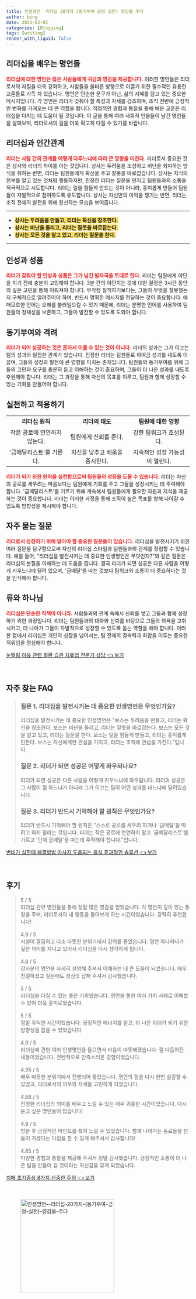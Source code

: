 ```yaml
---
title: 인생명언  리더십 20가지 (동기부여 긍정 실천) 영감을 주다
author: bing
date: 2025-02-02
categories: [Blogging]
tags: [writing]
render_with_liquid: false
---
```



<h2 id='리더십을 배우는 명언들'>리더십을 배우는 명언들</h2>

<p><b><span style="color: #ee2323;">리더십에 대한 명언은 많은 사람들에게 귀감과 영감을 제공합니다.</span></b> 이러한 명언들은 리더로서의 자질을 더욱 강화하고, 사람들을 올바른 방향으로 이끌기 위한 필수적인 유용한 교훈들로 가득 차 있습니다. 명언은 단순한 문구가 아닌, 삶의 지혜를 담고 있는 중요한 메시지입니다. 각 명언은 리더가 갖춰야 할 특성과 자세를 강조하며, 조직 전반에 긍정적인 변화를 가져오는 데 큰 역할을 합니다. 직접적인 경험과 통찰을 통해 배운 교훈은 리더십을 다지는 데 도움이 될 것입니다. 이 글을 통해 여러 사회적 인물들이 남긴 명언들을 살펴보며, 리더로서의 길을 더욱 확고히 다질 수 있기를 바랍니다.</p>

<h2 id='리더십과 인간관계'>리더십과 인간관계</h2>

<p><b><span style="color: #ee2323;">리더는 사람 간의 관계를 어떻게 다루느냐에 따라 큰 영향을 미친다.</span></b> 리더로서 중요한 것은 상사와 리더의 차이를 아는 것입니다. 상사는 두려움을 조성하고 비난을 회피하는 방식을 취하는 반면, 리더는 팀원들에게 확신을 주고 잘못을 바로잡습니다. 상사는 지식의 전부를 알고 있는 것처럼 행동하지만, 진정한 리더는 질문을 던지고 팀원들과의 소통을 적극적으로 시도합니다. 리더는 일을 힘들게 만드는 것이 아니라, 흥미롭게 만들어 팀원들이 자발적으로 참여하도록 유도합니다. 상사는 자신만의 이익을 챙기는 반면, 리더는 조직 전체의 발전을 위해 헌신하는 모습을 보여줍니다.</p>

<hr />

<ul>
    <li><b><span style="background-color: #ffe066;">상사는 두려움을 만들고, 리더는 확신을 창조한다.</span></b></li>
    <li><b><span style="background-color: #ffe066;">상사는 비난을 돌리고, 리더는 잘못을 바로잡는다.</span></b></li>
    <li><b><span style="background-color: #ffe066;">상사는 모든 것을 알고 있고, 리더는 질문을 한다.</span></b></li>
</ul>

<hr />

<h2 id='인성과 성품'>인성과 성품</h2>

<p><b><span style="color: #ee2323;">리더가 갖춰야 할 인성과 성품은 그가 남긴 발자국을 토대로 한다.</span></b> 리더는 팀원에게 야단을 치기 전에 충분히 고민해야 합니다. 3분 간의 야단치는 것에 대한 결정은 3시간 동안의 깊은 고민을 통해 이뤄져야 합니다. 무작정 질책하기보다는, 그들이 무엇을 잘못했는지 구체적으로 알려주어야 하며, 반드시 명확한 메시지를 전달하는 것이 중요합니다. 애매모호한 언어는 오해를 불러일으킬 수 있기 때문에, 리더는 분명한 언어를 사용하여 팀원들의 정체성을 보존하고, 그들이 발전할 수 있도록 도와야 합니다.</p>

<h2 id='동기부여와 격려'>동기부여와 격려</h2>

<p><b><span style="color: #ee2323;">리더가 되어 성공하는 것은 혼자서 이룰 수 있는 것이 아니다.</span></b> 리더의 성과는 그가 이끄는 팀의 성과와 밀접한 관계가 있습니다. 진정한 리더는 팀원들로 하여금 성과를 내도록 이끌며, 그들의 성장과 발전에 큰 영향을 미치는 존재입니다. 팀원들의 동기부여를 위해 그들의 고민과 요구를 충분히 듣고 이해하는 것이 중요하며, 그들이 더 나은 성과를 내도록 후원해야 합니다. 리더는 그 과정을 통해 자신의 목표를 이루고, 팀원과 함께 성장할 수 있는 기회를 만들어야 합니다.</p>

<h2 id='실천하고 적용하기'>실천하고 적용하기</h2>

<table>
    <tr>
        <td style="text-align: center; height: 17px;"><b>리더십 원칙</b></td>
        <td style="text-align: center; height: 17px;"><b>리더의 태도</b></td>
        <td style="text-align: center; height: 17px;"><b>팀원에 대한 영향</b></td>
    </tr>
    <tr>
        <td style="text-align: center; height: 17px;">작은 공로에 연연하지 않는다.</td>
        <td style="text-align: center; height: 17px;">팀원에게 신뢰를 준다.</td>
        <td style="text-align: center; height: 17px;">강한 팀워크가 조성된다.</td>
    </tr>
    <tr>
        <td style="text-align: center; height: 17px;">'금메달리스트'를 기른다.</td>
        <td style="text-align: center; height: 17px;">자신을 낮추고 배움을 중시한다.</td>
        <td style="text-align: center; height: 17px;">지속적인 성장 가능성이 열린다.</td>
    </tr>
</table>

<p><b><span style="color: #ee2323;">리더가 되기 위한 원칙을 실천함으로써 팀원들의 성장을 도울 수 있습니다.</span></b> 리더는 자신의 공로를 세우려는 마음보다는 팀원에게 기회를 주고 그들을 성장시키는 데 주력해야 합니다. '금메달리스트'를 기르기 위해 계속해서 팀원들에게 필요한 자원과 지식을 제공하는 것이 중요합니다. 리더는 이러한 과정을 통해 조직이 높은 목표를 향해 나아갈 수 있도록 방향성을 제시해야 합니다.</p>

<h2 id='자주 묻는 질문'>자주 묻는 질문</h2>

<p><b><span style="color: #ee2323;">리더로서 성장하기 위해 알아야 할 중요한 질문들이 있습니다.</span></b> 리더십을 발전시키기 위한 여러 질문을 탐구함으로써 자신의 리더십 스타일과 팀원들과의 관계를 정립할 수 있습니다. 예를 들어, "리더십을 발전시키는 데 중요한 인생명언은 무엇인지?"와 같은 질문은 리더십의 본질을 이해하는 데 도움을 줍니다. 결국 리더가 되면 성공은 다른 사람을 어떻게 키우느냐에 달려 있으며, '금메달'을 따는 것보다 팀워크와 소통이 더 중요하다는 것을 인식해야 합니다. </p>

<h2 id='류와 하나님'>류와 하나님</h2>

<p><b><span style="color: #ee2323;">리더십은 단순한 직책이 아니라.</span></b> 사람들과의 관계 속에서 신뢰를 쌓고 그들과 함께 성장하기 위한 과정입니다. 리더는 팀원들과의 대화와 신뢰를 바탕으로 그들의 의욕을 고취시키고, 더 나아가 그들이 자발적으로 성장할 수 있도록 돕는 역할을 해야 합니다. 이러한 점에서 리더십은 개인의 성장을 넘어서는, 팀 전체의 결속력과 화합을 이루는 중요한 직위임을 명심해야 합니다.</p>


<p><a class="click-button" title="눈떨림 이유 관련 질환 습관 치료법 전문가 상담" href="https://24nara.github.io/posts/%EB%88%88%EB%96%A8%EB%A6%BC-%EC%9D%B4%EC%9C%A0-%EA%B4%80%EB%A0%A8-%EC%A7%88%ED%99%98-%EC%8A%B5%EA%B4%80-%EC%B9%98%EB%A3%8C%EB%B2%95-%EC%A0%84%EB%AC%B8%EA%B0%80-%EC%83%81%EB%8B%B4/" rel="dofollow">눈떨림 이유 관련 질환 습관 치료법 전문가 상담 👈 보기</a></p><br>
<h2 id='자주_찾는_FAQ'>자주 찾는 FAQ</h2>
<div itemscope="" itemtype="https://schema.org/FAQPage"> 
<blockquote> 
<div itemscope="" itemprop="mainEntity" itemtype="https://schema.org/Question"> 
<h3 itemprop="name">질문 1. 리더십을 발전시키는 데 중요한 인생명언은 무엇인가요?</h3> 
<div itemscope="" itemprop="acceptedAnswer" itemtype="https://schema.org/Answer"> 
<span itemprop="text"> 
<p>리더십을 발전시키는 데 중요한 인생명언은 "보스는 두려움을 만들고, 리더는 확신을 창조한다. 보스는 비난을 돌리고, 리더는 잘못을 바로잡는다. 보스는 모든 것을 알고 있고, 리더는 질문을 한다. 보스는 일을 힘들게 만들고, 리더는 흥미롭게 만든다. 보스는 자신에게만 관심을 가지고, 리더는 조직에 관심을 가진다."입니다.</p> 
</span> 
</div> 
</div> 

<div itemscope="" itemprop="mainEntity" itemtype="https://schema.org/Question"> 
<h3 itemprop="name">질문 2. 리더가 되면 성공은 어떻게 좌우되나요?</h3> 
<div itemscope="" itemprop="acceptedAnswer" itemtype="https://schema.org/Answer"> 
<span itemprop="text"> 
<p>리더가 되면 성공은 다른 사람을 어떻게 키우느냐에 좌우됩니다. 리더의 성공은 그 사람이 뭘 하느냐가 아니라 그가 이끄는 팀이 어떤 성과를 내느냐에 달려있습니다.</p> 
</span> 
</div> 
</div> 

<div itemscope="" itemprop="mainEntity" itemtype="https://schema.org/Question"> 
<h3 itemprop="name">질문 3. 리더가 반드시 기억해야 할 원칙은 무엇인가요?</h3> 
<div itemscope="" itemprop="acceptedAnswer" itemtype="https://schema.org/Answer"> 
<span itemprop="text"> 
<p>리더가 반드시 기억해야 할 원칙은 "스스로 공로를 세우려 하거나 '금메달'을 따려고 하지 말라는 것입니다. 리더는 작은 공로에 연연하지 말고 '금메달리스트'를 기르고 '단체 금메달'을 따는데 주력해야 합니다."입니다.</p> 
</span> 
</div> 
</div> 
</blockquote> 
</div>
<p><a class="click-button" title="변비가 심할때 해결방법 마사지 도움되는 음식 효과적인 솔루션" href="https://24nara.github.io/posts/%EB%B3%80%EB%B9%84%EA%B0%80-%EC%8B%AC%ED%95%A0%EB%95%8C-%ED%95%B4%EA%B2%B0%EB%B0%A9%EB%B2%95-%EB%A7%88%EC%82%AC%EC%A7%80-%EB%8F%84%EC%9B%80%EB%90%98%EB%8A%94-%EC%9D%8C%EC%8B%9D-%ED%9A%A8%EA%B3%BC%EC%A0%81%EC%9D%B8-%EC%86%94%EB%A3%A8%EC%85%98/" rel="dofollow">변비가 심할때 해결방법 마사지 도움되는 음식 효과적인 솔루션 👈 보기</a></p><br>
<h2 id='후기'>후기</h2>
<div itemscope itemtype="https://schema.org/Product">
  <blockquote>
  <div itemprop="review" itemscope itemtype="https://schema.org/Review">
      <div itemprop="reviewRating" itemscope itemtype="https://schema.org/Rating"> <span itemprop="ratingValue">5</span> / <span itemprop="bestRating">5</span> </div>
      <span itemprop="reviewBody">리더십 관련 명언들을 통해 정말 많은 영감을 얻었습니다. 각 명언이 깊이 있는 통찰을 주며, 리더로서의 내 행동을 돌아보게 하는 시간이었습니다. 강력히 추천합니다!</span>
  </div>
  <br>
  <div itemprop="review" itemscope itemtype="https://schema.org/Review">
      <div itemprop="reviewRating" itemscope itemtype="https://schema.org/Rating"> <span itemprop="ratingValue">4.9</span> / <span itemprop="bestRating">5</span> </div>
      <span itemprop="reviewBody">시설이 깔끔하고 다소 따뜻한 분위기에서 강의를 들었습니다. 명언 하나하나가 깊은 의미를 지니고 있어서 리더십을 다시 생각하게 됩니다.</span>
  </div>
  <br>
  <div itemprop="review" itemscope itemtype="https://schema.org/Review">
      <div itemprop="reviewRating" itemscope itemtype="https://schema.org/Rating"> <span itemprop="ratingValue">4.8</span> / <span itemprop="bestRating">5</span> </div>
      <span itemprop="reviewBody">강사분이 명언을 자세히 설명해 주셔서 이해하는 데 큰 도움이 되었습니다. 매우 친절하셨고 질문에도 성심껏 답해 주셔서 감사했습니다.</span>
  </div>
  <br>
  <div itemprop="review" itemscope itemtype="https://schema.org/Review">
      <div itemprop="reviewRating" itemscope itemtype="https://schema.org/Rating"> <span itemprop="ratingValue">5</span> / <span itemprop="bestRating">5</span> </div>
      <span itemprop="reviewBody">리더십을 다질 수 있는 좋은 기회였습니다. 명언을 통한 여러 가지 사례로 이해할 수 있어 더욱 흥미로웠습니다.</span>
  </div>
  <br>
  <div itemprop="review" itemscope itemtype="https://schema.org/Review">
      <div itemprop="reviewRating" itemscope itemtype="https://schema.org/Rating"> <span itemprop="ratingValue">5</span> / <span itemprop="bestRating">5</span> </div>
      <span itemprop="reviewBody">정말 유익한 시간이었습니다. 긍정적인 에너지를 얻고, 더 나은 리더가 되기 위한 방향성을 잡을 수 있었습니다.</span>
  </div>
  <br>
  <div itemprop="review" itemscope itemtype="https://schema.org/Review">
      <div itemprop="reviewRating" itemscope itemtype="https://schema.org/Rating"> <span itemprop="ratingValue">4.9</span> / <span itemprop="bestRating">5</span> </div>
      <span itemprop="reviewBody">리더십에 관한 여러 인생명언을 들으면서 마음이 따뜻해졌습니다. 잘 다듬어진 내용이었습니다. 전반적으로 만족스러운 경험이었습니다.</span>
  </div>
  <br>
  <div itemprop="review" itemscope itemtype="https://schema.org/Review">
      <div itemprop="reviewRating" itemscope itemtype="https://schema.org/Rating"> <span itemprop="ratingValue">4.95</span> / <span itemprop="bestRating">5</span> </div>
      <span itemprop="reviewBody">매우 따뜻한 분위기에서 진행되어 좋았습니다. 명언의 힘을 다시 한번 실감할 수 있었고, 리더로서의 의무와 자세를 고민하게 되었습니다.</span>
  </div>
  <br>
  <div itemprop="review" itemscope itemtype="https://schema.org/Review">
      <div itemprop="reviewRating" itemscope itemtype="https://schema.org/Rating"> <span itemprop="ratingValue">4.88</span> / <span itemprop="bestRating">5</span> </div>
      <span itemprop="reviewBody">진정한 리더십의 의미를 배우고 느낄 수 있는 매우 귀중한 시간이었습니다. 다시 듣고 싶은 명언들이 많습니다!</span>
  </div>
  <br>
  <div itemprop="review" itemscope itemtype="https://schema.org/Review">
      <div itemprop="reviewRating" itemscope itemtype="https://schema.org/Rating"> <span itemprop="ratingValue">4.9</span> / <span itemprop="bestRating">5</span> </div>
      <span itemprop="reviewBody">방문 후 긍정적인 마인드를 특히 느낄 수 있었습니다. 함께 나아가는 동료들을 만들어 가겠다는 다짐을 할 수 있게 해주셔서 감사합니다!</span>
  </div>
  <br>
  <div itemprop="review" itemscope itemtype="https://schema.org/Review">
      <div itemprop="reviewRating" itemscope itemtype="https://schema.org/Rating"> <span itemprop="ratingValue">4.85</span> / <span itemprop="bestRating">5</span> </div>
      <span itemprop="reviewBody">다양한 경험과 통찰을 제공해 주셔서 정말 감사했습니다. 긍정적인 소통이 더 나은 팀을 만들어 갈 것이라는 자신감을 갖게 되었습니다.</span>
  </div>
  </blockquote>
</div>
<p><a class="click-button" title="치매 초기증상 8가지 신중한 주의" href="https://24nara.github.io/posts/%EC%B9%98%EB%A7%A4-%EC%B4%88%EA%B8%B0%EC%A6%9D%EC%83%81-8%EA%B0%80%EC%A7%80-%EC%8B%A0%EC%A4%91%ED%95%9C-%EC%A3%BC%EC%9D%98/" rel="dofollow">치매 초기증상 8가지 신중한 주의 👈 보기</a></p><br>
<figure class="image"><img src="https://24nara.github.io/assets/img/thumbnail/인생명언--리더십-20가지-(동기부여-긍정-실천)-영감을-주다.webp" alt="인생명언--리더십-20가지-(동기부여-긍정-실천)-영감을-주다" width="256" height="256"></figure>